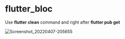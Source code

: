 # flutter_bloc

<p>Use <strong>flutter clean</strong> command and right after <strong>flutter pub get</strong></p>


![Screenshot_20220407-205655](https://user-images.githubusercontent.com/83931417/162338533-f31be371-a89b-4776-a5fa-df5d8074ffbf.jpg)

